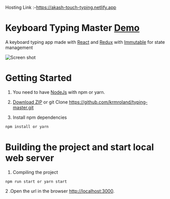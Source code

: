 Hosting Link :-https://akash-touch-typing.netlify.app


# Keyboard Typing Master [Demo](https://krmroland.github.io/typing-master/)

A keyboard typing app made with [React](https://reactjs.org/) and [Redux](https://redux.js.org/) with [Immutable](https://facebook.github.io/immutable-js/) for state management

![Screen shot](typing-master.png)

# Getting Started

1.  You need to have [NodeJs](https://nodejs.org/en/) with npm or yarn.
2.  [Download ZIP](https://github.com/krmroland/typing-master.git) or git Clone https://github.com/krmroland/typing-master.git

3.  Install npm dependencies

```sh
npm install or yarn
```

# Building the project and start local web server

1.  Compiling the project

```
npm run start or yarn start
```

2 .Open the url in the browser [http://localhost:3000](http://localhost:3000).
